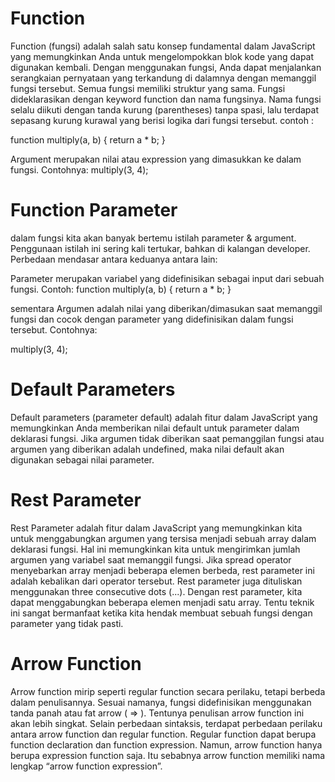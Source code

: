 # Function
Function (fungsi) adalah salah satu konsep fundamental dalam JavaScript yang memungkinkan Anda untuk mengelompokkan blok kode yang dapat digunakan kembali. Dengan menggunakan fungsi, Anda dapat menjalankan serangkaian pernyataan yang terkandung di dalamnya dengan memanggil fungsi tersebut.
Semua fungsi memiliki struktur yang sama. Fungsi dideklarasikan dengan keyword function dan nama fungsinya. Nama fungsi selalu diikuti dengan tanda kurung (parentheses) tanpa spasi, lalu terdapat sepasang kurung kurawal yang berisi logika dari fungsi tersebut. contoh :

function multiply(a, b) {
  return a * b;
}

Argument merupakan nilai atau expression yang dimasukkan ke dalam fungsi. Contohnya:
multiply(3, 4);

#  Function Parameter
dalam fungsi kita akan banyak bertemu istilah parameter & argument. Penggunaan istilah ini sering kali tertukar, bahkan di kalangan developer. 
Perbedaan mendasar antara keduanya antara lain:

Parameter merupakan variabel yang didefinisikan sebagai input dari sebuah fungsi. Contoh:
function multiply(a, b) {
  return a * b;
}

sementara Argumen adalah nilai yang diberikan/dimasukan  saat memanggil fungsi dan cocok dengan parameter yang didefinisikan dalam fungsi tersebut.   Contohnya:

multiply(3, 4);

# Default Parameters
Default parameters (parameter default) adalah fitur dalam JavaScript yang memungkinkan Anda memberikan nilai default untuk parameter dalam deklarasi fungsi. Jika argumen tidak diberikan saat pemanggilan fungsi atau argumen yang diberikan adalah undefined, maka nilai default akan digunakan sebagai nilai parameter.



# Rest Parameter

Rest Parameter adalah fitur dalam JavaScript yang memungkinkan kita  untuk menggabungkan argumen yang tersisa menjadi sebuah array dalam deklarasi fungsi. Hal ini memungkinkan kita untuk mengirimkan jumlah argumen yang variabel saat memanggil fungsi.
Jika spread operator menyebarkan array menjadi beberapa elemen berbeda, rest parameter ini adalah kebalikan dari operator tersebut. 
Rest parameter juga dituliskan menggunakan three consecutive dots (...). Dengan rest parameter, kita dapat menggabungkan beberapa elemen menjadi satu array. Tentu teknik ini sangat bermanfaat ketika kita hendak membuat sebuah fungsi dengan parameter yang tidak pasti.

# Arrow Function
Arrow function mirip seperti regular function secara perilaku, tetapi berbeda dalam penulisannya. Sesuai namanya, fungsi didefinisikan menggunakan tanda panah atau fat arrow ( => ). Tentunya penulisan arrow function ini akan lebih singkat.
Selain perbedaan sintaksis, terdapat perbedaan perilaku antara arrow function dan regular function.
 Regular function dapat berupa function declaration dan function expression. Namun, arrow function hanya berupa expression function saja. Itu sebabnya arrow function memiliki nama lengkap “arrow function expression”.